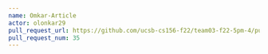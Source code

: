 ```yaml
---
name: Omkar-Article
actor: olonkar29
pull_request_url: https://github.com/ucsb-cs156-f22/team03-f22-5pm-4/pull/35
pull_request_num: 35
---
```

